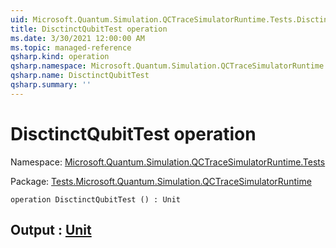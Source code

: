 ```yaml
---
uid: Microsoft.Quantum.Simulation.QCTraceSimulatorRuntime.Tests.DisctinctQubitTest
title: DisctinctQubitTest operation
ms.date: 3/30/2021 12:00:00 AM
ms.topic: managed-reference
qsharp.kind: operation
qsharp.namespace: Microsoft.Quantum.Simulation.QCTraceSimulatorRuntime.Tests
qsharp.name: DisctinctQubitTest
qsharp.summary: ''
---
```


# DisctinctQubitTest operation

Namespace: [Microsoft.Quantum.Simulation.QCTraceSimulatorRuntime.Tests](xref:Microsoft.Quantum.Simulation.QCTraceSimulatorRuntime.Tests)

Package: [Tests.Microsoft.Quantum.Simulation.QCTraceSimulatorRuntime](https://nuget.org/packages/Tests.Microsoft.Quantum.Simulation.QCTraceSimulatorRuntime)




```qsharp
operation DisctinctQubitTest () : Unit
```


## Output : [Unit](xref:microsoft.quantum.lang-ref.unit)

